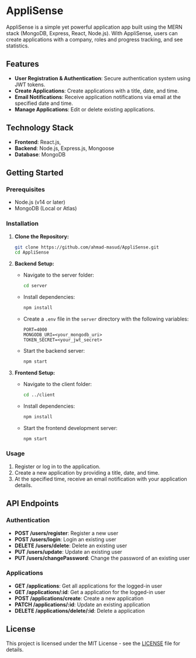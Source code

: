 # AppliSense

AppliSense is a simple yet powerful application app built using the MERN stack (MongoDB, Express, React, Node.js). With AppliSense, users can create applications with a company, roles and progress tracking, and see statistics.

## Features

- **User Registration & Authentication**: Secure authentication system using JWT tokens.
- **Create Applications**: Create applications with a title, date, and time.
- **Email Notifications**: Receive application notifications via email at the specified date and time.
- **Manage Applications**: Edit or delete existing applications.

## Technology Stack

- **Frontend**: React.js,
- **Backend**: Node.js, Express.js, Mongoose
- **Database**: MongoDB

## Getting Started

### Prerequisites

- Node.js (v14 or later)
- MongoDB (Local or Atlas)

### Installation

1. **Clone the Repository:**

   ```bash
   git clone https://github.com/ahmad-masud/AppliSense.git
   cd AppliSense
   ```

2. **Backend Setup:**

   - Navigate to the server folder:

     ```bash
     cd server
     ```

   - Install dependencies:

     ```bash
     npm install
     ```

   - Create a `.env` file in the `server` directory with the following variables:

     ```env
     PORT=4000
     MONGODB_URI=<your_mongodb_uri>
     TOKEN_SECRET=<your_jwt_secret>
     ```

   - Start the backend server:

     ```bash
     npm start
     ```

3. **Frontend Setup:**

   - Navigate to the client folder:

     ```bash
     cd ../client
     ```

   - Install dependencies:

     ```bash
     npm install
     ```

   - Start the frontend development server:

     ```bash
     npm start
     ```

### Usage

1. Register or log in to the application.
2. Create a new application by providing a title, date, and time.
3. At the specified time, receive an email notification with your application details.

## API Endpoints

### Authentication

- **POST /users/register**: Register a new user
- **POST /users/login**: Login an existing user
- **DELETE /users/delete**: Delete an existing user
- **PUT /users/update**: Update an existing user
- **PUT /users/changePassword**: Change the password of an existing user

### Applications

- **GET /applications**: Get all applications for the logged-in user
- **GET /applications/:id**: Get a application for the logged-in user
- **POST /applications/create**: Create a new application
- **PATCH /applications/:id**: Update an existing application
- **DELETE /applications/delete/:id**: Delete a application

## License

This project is licensed under the MIT License - see the [LICENSE](LICENSE) file for details.
